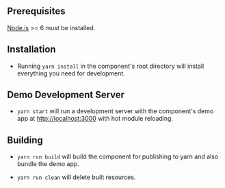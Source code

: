 ## Prerequisites

[Node.js](http://nodejs.org/) >= 6 must be installed.

## Installation

- Running `yarn install` in the component's root directory will install everything you need for development.

## Demo Development Server

- `yarn start` will run a development server with the component's demo app at [http://localhost:3000](http://localhost:3000) with hot module reloading.

## Building

- `yarn run build` will build the component for publishing to yarn and also bundle the demo app.

- `yarn run clean` will delete built resources.
